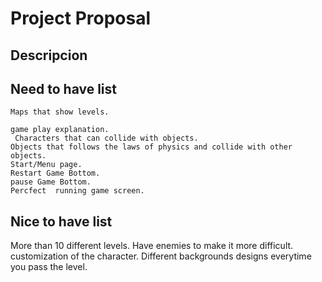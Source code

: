 # Project Proposal


## Descripcion






## Need to have list
    Maps that show levels.
    
    game play explanation.
     Characters that can collide with objects.
    Objects that follows the laws of physics and collide with other objects.
    Start/Menu page.
    Restart Game Bottom.
    pause Game Bottom.
    Percfect  running game screen.






## Nice to have list
More than 10 different levels.
Have enemies to make it more difficult.
customization of the character.
Different backgrounds designs everytime you pass the level.

